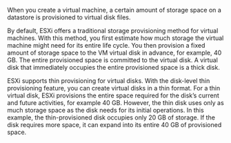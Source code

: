 When you create a virtual machine, a certain amount of storage space on a datastore is provisioned to virtual disk files.

By default, ESXi offers a traditional storage provisioning method for virtual machines. With this method, you first estimate how much storage the virtual machine might need for its entire life cycle. You then provision a fixed amount of storage space to the VM virtual disk in advance, for example, 40 GB. The entire provisioned space is committed to the virtual disk. A virtual disk that immediately occupies the entire provisioned space is a thick disk.

ESXi supports thin provisioning for virtual disks. With the disk-level thin provisioning feature, you can create virtual disks in a thin format. For a thin virtual disk, ESXi provisions the entire space required for the disk’s current and future activities, for example 40 GB. However, the thin disk uses only as much storage space as the disk needs for its initial operations. In this example, the thin-provisioned disk occupies only 20 GB of storage. If the disk requires more space, it can expand into its entire 40 GB of provisioned space. 
